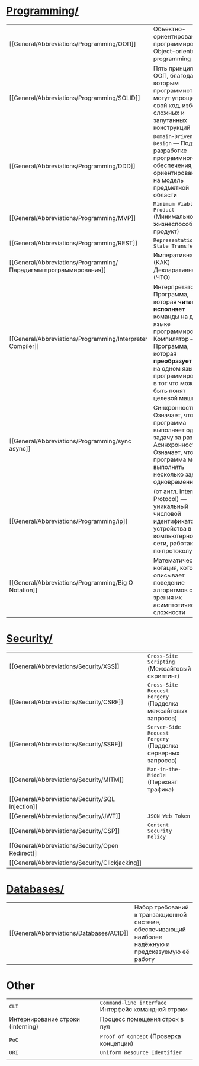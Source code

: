 
# [Programming/](?General/Abbreviations/Programming/)

|                                                                  |                                                                                                                                                                                                                                      |
|------------------------------------------------------------------|--------------------------------------------------------------------------------------------------------------------------------------------------------------------------------------------------------------------------------------|
| [[General/Abbreviations/Programming/ООП]]                        | Объектно-ориентированное программирование<br>Object-oriented programming                                                                                                                                                             |
| [[General/Abbreviations/Programming/SOLID]]                      | Пять принципов ООП, благодаря которым программисты могут упрощать свой код, избегая сложных и запутанных конструкций                                                                                                                 |
| [[General/Abbreviations/Programming/DDD]]                        | `Domain-Driven Design` — Подход к разработке программного обеспечения, ориентированный на модель предметной области                                                                                                                  |
| [[General/Abbreviations/Programming/MVP]]                        | `Minimum Viable Product` (Минимально жизнеспособный продукт)                                                                                                                                                                         |
| [[General/Abbreviations/Programming/REST]]                       | `Representational State Transfer`                                                                                                                                                                                                    |
| [[General/Abbreviations/Programming/Парадигмы программирования]] | Императивная (КАК)<br>Декларативная (ЧТО)                                                                                                                                                                                            |
| [[General/Abbreviations/Programming/Interpreter Compiler]]       | Интерпретатор — Программа, которая **читает и исполняет** команды на другом языке программирования<br>Компилятор — Программа, которая **преобразует код** на одном языке программирования в тот что может быть понят целевой машиной |
| [[General/Abbreviations/Programming/sync async]]                 | Синхронность — Означает, что программа выполняет одну задачу за раз<br>Асинхронность — Означает, что программа может выполнять несколько задач одновременно                                                                          |
| [[General/Abbreviations/Programming/ip]]                         | (от англ. Internet Protocol) — уникальный числовой идентификатор устройства в компьютерной сети, работающей по протоколу IP                                                                                                          |
| [[General/Abbreviations/Programming/Big O Notation]]             | Математическая нотация, которая описывает поведение алгоритмов с точки зрения их асимптотической сложности                                                                                                                           |

# [Security/](?General/Abbreviations/Security/)

|                                                  |                                                              |
|--------------------------------------------------|--------------------------------------------------------------|
| [[General/Abbreviations/Security/XSS]]           | `Cross-Site Scripting` (Межсайтовый скриптинг)               |
| [[General/Abbreviations/Security/CSRF]]          | `Cross-Site Request Forgery` (Подделка межсайтовых запросов) |
| [[General/Abbreviations/Security/SSRF]]          | `Server-Side Request Forgery` (Подделка серверных запросов)  |
| [[General/Abbreviations/Security/MITM]]          | `Man-in-the-Middle` (Перехват трафика)                       |
| [[General/Abbreviations/Security/SQL Injection]] |                                                              |
| [[General/Abbreviations/Security/JWT]]           | `JSON Web Token`                                             |
| [[General/Abbreviations/Security/CSP]]           | `Content Security Policy`                                    |
| [[General/Abbreviations/Security/Open Redirect]] |                                                              |
| [[General/Abbreviations/Security/Clickjacking]]  |                                                              |

# [Databases/](?General/Abbreviations/Databases/)

|                                          |                                                                                                       |
|------------------------------------------|-------------------------------------------------------------------------------------------------------|
| [[General/Abbreviations/Databases/ACID]] | Набор требований к транзакционной системе, обеспечивающий наиболее надёжную и предсказуемую её работу |


# Other

|                                   |                                                        |
|-----------------------------------|--------------------------------------------------------|
| `CLI`                             | `Command-line interface`<br>Интерфейс командной строки |
| Интернирование строки (interning) | Процесс помещения строк в пул                          |
| `PoC`                             | `Proof of Concept` (Проверка концепции)                |
| `URI`                             | `Uniform Resource Identifier`                          |
|                                   |                                                        |

